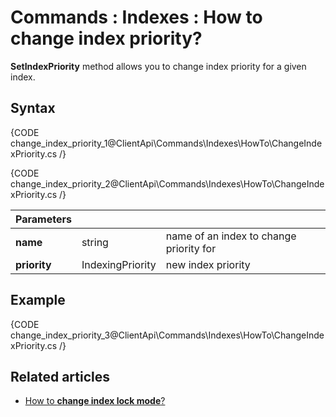 # Commands : Indexes : How to change index priority?

**SetIndexPriority** method allows you to change index priority for a given index.

## Syntax

{CODE change_index_priority_1@ClientApi\Commands\Indexes\HowTo\ChangeIndexPriority.cs /}

{CODE change_index_priority_2@ClientApi\Commands\Indexes\HowTo\ChangeIndexPriority.cs /}

| Parameters | | |
| ------------- | ------------- | ----- |
| **name** | string | name of an index to change priority for |
| **priority** | IndexingPriority | new index priority |

## Example

{CODE change_index_priority_3@ClientApi\Commands\Indexes\HowTo\ChangeIndexPriority.cs /}

## Related articles

- [How to **change index lock mode**?](../../../../client-api/commands/indexes/how-to/change-index-lock-mode)  